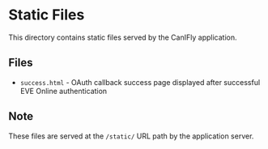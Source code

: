 # Static Files

This directory contains static files served by the CanIFly application.

## Files

- `success.html` - OAuth callback success page displayed after successful EVE Online authentication

## Note

These files are served at the `/static/` URL path by the application server.